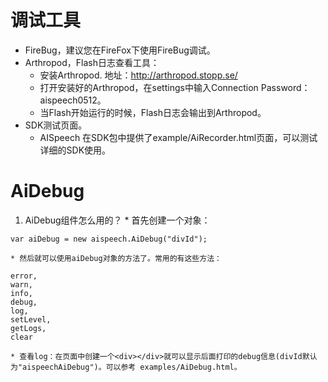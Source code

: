 # 调试工具 #
  * FireBug，建议您在FireFox下使用FireBug调试。
  * Arthropod，Flash日志查看工具：
    * 安装Arthropod. 地址：http://arthropod.stopp.se/
    * 打开安装好的Arthropod，在settings中输入Connection Password： aispeech0512。
    * 当Flash开始运行的时候，Flash日志会输出到Arthropod。
  * SDK测试页面。
    * AISpeech 在SDK包中提供了example/AiRecorder.html页面，可以测试详细的SDK使用。

# AiDebug #
  1. AiDebug组件怎么用的？
    * 首先创建一个对象：
```
var aiDebug = new aispeech.AiDebug("divId");
```
    * 然后就可以使用aiDebug对象的方法了。常用的有这些方法：
```
error,
warn, 
info, 
debug,
log, 
setLevel, 
getLogs, 
clear
```
    * 查看log：在页面中创建一个<div></div>就可以显示后面打印的debug信息(divId默认为"aispeechAiDebug")。可以参考 examples/AiDebug.html。